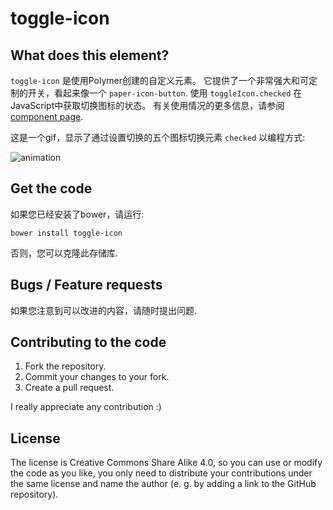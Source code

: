 toggle-icon
=================

## What does this element?
`toggle-icon` 是使用Polymer创建的自定义元素。 它提供了一个非常强大和可定制的开关，看起来像一个 `paper-icon-button`. 使用 `toggleIcon.checked` 在JavaScript中获取切换图标的状态。 有关使用情况的更多信息，请参阅 [component page](http://fxedel.github.io/toggle-icon/).

这是一个gif，显示了通过设置切换的五个图标切换元素 `checked` 以编程方式:

![animation](https://cloud.githubusercontent.com/assets/7782229/9784398/2e81c9f6-57ab-11e5-92ee-b13603c8c585.gif)


## Get the code
如果您已经安装了bower，请运行:

```
bower install toggle-icon
```

否则，您可以克隆此存储库.

## Bugs / Feature requests
如果您注意到可以改进的内容，请随时提出问题.

## Contributing to the code
1. Fork the repository.
2. Commit your changes to your fork.
3. Create a pull request.

I really appreciate any contribution :)

## License
The license is Creative Commons Share Alike 4.0, so you can use or modify the code as you like, you only need to distribute your contributions under the same license and name the author (e. g. by adding a link to the GitHub repository).

